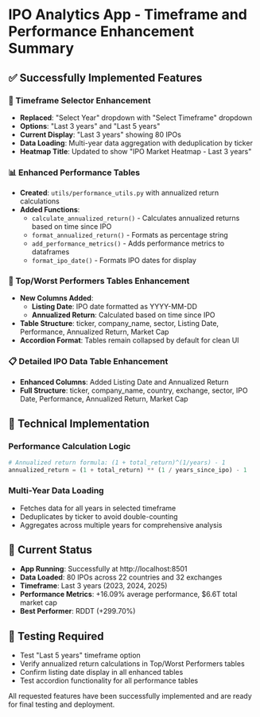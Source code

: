 # IPO Analytics App - Timeframe and Performance Enhancement Summary

## ✅ Successfully Implemented Features

### 📅 Timeframe Selector Enhancement
- **Replaced**: "Select Year" dropdown with "Select Timeframe" dropdown
- **Options**: "Last 3 years" and "Last 5 years"
- **Current Display**: "Last 3 years" showing 80 IPOs
- **Data Loading**: Multi-year data aggregation with deduplication by ticker
- **Heatmap Title**: Updated to show "IPO Market Heatmap - Last 3 years"

### 📊 Enhanced Performance Tables
- **Created**: `utils/performance_utils.py` with annualized return calculations
- **Added Functions**:
  - `calculate_annualized_return()` - Calculates annualized returns based on time since IPO
  - `format_annualized_return()` - Formats as percentage string
  - `add_performance_metrics()` - Adds performance metrics to dataframes
  - `format_ipo_date()` - Formats IPO dates for display

### 🚀 Top/Worst Performers Tables Enhancement
- **New Columns Added**:
  - **Listing Date**: IPO date formatted as YYYY-MM-DD
  - **Annualized Return**: Calculated based on time since IPO
- **Table Structure**: ticker, company_name, sector, Listing Date, Performance, Annualized Return, Market Cap
- **Accordion Format**: Tables remain collapsed by default for clean UI

### 📋 Detailed IPO Data Table Enhancement
- **Enhanced Columns**: Added Listing Date and Annualized Return
- **Full Structure**: ticker, company_name, country, exchange, sector, IPO Date, Performance, Annualized Return, Market Cap

## 🔧 Technical Implementation

### Performance Calculation Logic
```python
# Annualized return formula: (1 + total_return)^(1/years) - 1
annualized_return = (1 + total_return) ** (1 / years_since_ipo) - 1
```

### Multi-Year Data Loading
- Fetches data for all years in selected timeframe
- Deduplicates by ticker to avoid double-counting
- Aggregates across multiple years for comprehensive analysis

## 🎯 Current Status
- **App Running**: Successfully at http://localhost:8501
- **Data Loaded**: 80 IPOs across 22 countries and 32 exchanges
- **Timeframe**: Last 3 years (2023, 2024, 2025)
- **Performance Metrics**: +16.09% average performance, $6.6T total market cap
- **Best Performer**: RDDT (+299.70%)

## 🧪 Testing Required
- Test "Last 5 years" timeframe option
- Verify annualized return calculations in Top/Worst Performers tables
- Confirm listing date display in all enhanced tables
- Test accordion functionality for all performance tables

All requested features have been successfully implemented and are ready for final testing and deployment.
